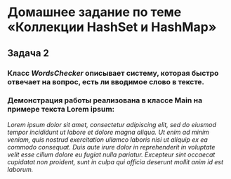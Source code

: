 # Домашнее задание по теме «Коллекции HashSet и HashMap»
## Задача 2
### Класс *WordsChecker* описывает систему, которая быстро отвечает на вопрос, есть ли вводимое слово в тексте.
### Демонстрация работы реализована в классе Main на примере текста Lorem ipsum:
*Lorem ipsum dolor sit amet, consectetur adipiscing elit, sed do eiusmod tempor incididunt ut labore et dolore magna aliqua. Ut enim ad minim veniam, quis nostrud exercitation ullamco laboris nisi ut aliquip ex ea commodo consequat. Duis aute irure dolor in reprehenderit in voluptate velit esse cillum dolore eu fugiat nulla pariatur. Excepteur sint occaecat cupidatat non proident, sunt in culpa qui officia deserunt mollit anim id est laborum.*
